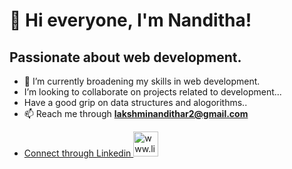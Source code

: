 # 👋 Hi everyone, I'm Nanditha!

<h2> Passionate about web development.</h2>

- 🌱 I’m currently broadening my skills in web development.
- I’m looking to collaborate on projects related to development...
- Have a good grip on data structures and alogorithms..
- 📫 Reach me through **lakshminandithar2@gmail.com**
- <p>  <a href ="www.linkedin.com/in/lakshminandithar"> Connect through Linkedin <img src= "https://img.icons8.com/?size=100&id=xuvGCOXi8Wyg&format=png&color=000000" alt="www.linkedin.com/in/lakshminandithar" height="40" width="40" /></a>
</p>  


